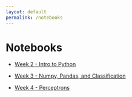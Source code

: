 ```yaml
---
layout: default
permalink: /notebooks
---
```


# Notebooks

* [Week 2 - Intro to Python](https://github.com/channelstudio/spring2021_visualize_ml/blob/master/notebooks/Intro%20to%20Python.ipynb)

* [Week 3 - Numpy, Pandas, and Classification](https://github.com/channelstudio/spring2021_visualize_ml/blob/master/notebooks/Numpy%2C%20Pandas%2C%20and%20Classification.ipynb)

* [Week 4 - Perceptrons](https://github.com/channelstudio/spring2021_visualize_ml/blob/master/notebooks/Perceptrons.ipynb)

